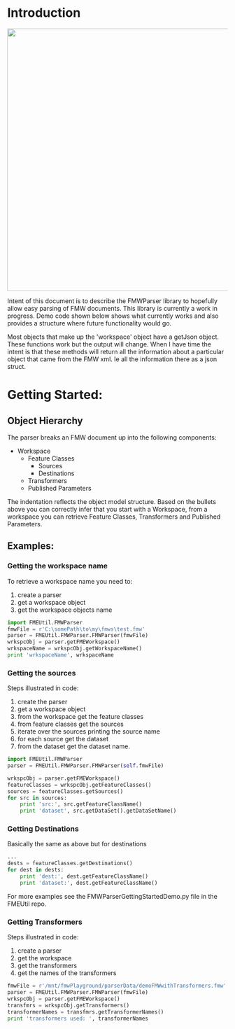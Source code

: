 # Introduction


<img src="https://lh3.googleusercontent.com/Tjiw0veAqclg1fiFQBVwb7Z4SUv1mQReLzMlVKYHxZnbUoAygOsOAiwF9k_tWal_nIPVaaK72DnsL7hWQzvzJtuG0vw25zh7LEFoCbcU7Vr10dRVk-XgjM3c9YMS89fpE-N0ahl5E4U989_-JhrDl3WtPqAmoL2BRl_cSqK2Up_xH9zMnK_0iErPjBMYQAaEqLoMF2C6hdadZwM10ASUyvQtYgzGbv3fh47zlnAh6XtCV-Yf3XX9OniiX3mjWAj0TgD3pU6hSQasZtSTyWKq6FiLb2uNPHZflFkLWf-PuBCnw38d2vn0n1SkbgzwcX0il4J1XIHxyfd6b3KayYPgzmCoji1u6OnJ26yILY0bID6Guahx-J-dXTLfD-xgskBnafyAznnq8wWkp6i4CrrML3QgbAVSuCxePgaNGlGgNDn2c4v008QoZrccpTPX3bxeogQ_ZgswTK1wV0I_jGmkTfWmfbFm17t_teLMC8fWiZGgbu6Slhm1dyGnhr27Zdn_HU1sACpawkTBH6y__8rFsYtY3VjqVmamSRGslqMfYO0sYw_ntZCc319FElNa2ARfYSTihxKta9HnRKpiJtfo5GjBbY8snTCoKxi588ibwaqJvnaiQ-M39ZoUwRLofEUwoHGqElExaNAMBpJg5o8uNZ4J5rPpDvFH1Q=w1508-h848-no" width="600"/>

Intent of this document is to describe the FMWParser library to 
hopefully allow easy parsing of FMW documents.  This library is 
currently a work in progress.  Demo code shown below shows what 
currently works and also provides a structure where future functionality 
would go.

Most objects that make up the 'workspace' object have a getJson object.
These functions work but the output will change.  When I have time the 
intent is that these methods will return all the information about a 
particular object that came from the FMW xml.  Ie all the information 
there as a json struct.

# Getting Started:

## Object Hierarchy

The parser breaks an FMW document up into the following components:
 - Workspace
    - Feature Classes
        - Sources
        - Destinations
    - Transformers
    - Published Parameters
    
The indentation reflects the object model structure.  Based on the bullets
above you can correctly infer that you start with a Workspace, from a 
workspace you can retrieve Feature Classes, Transformers and Published 
Parameters.

## Examples:

### Getting the workspace name
To retrieve a workspace name you need to:
1. create a parser
2. get a workspace object
3. get the workspace objects name

``` python
import FMEUtil.FMWParser
fmwFile = r'C:\somePath\to\my\fmws\test.fmw'
parser = FMEUtil.FMWParser.FMWParser(fmwFile)
wrkspcObj = parser.getFMEWorkspace()
wrkspaceName = wrkspcObj.getWorkspaceName()
print 'wrkspaceName', wrkspaceName
```

### Getting the sources

Steps illustrated in code:
1. create the parser
2. get a workspace object
3. from the workspace get the feature classes
4. from feature classes get the sources
5. iterate over the sources printing the source name
6. for each source get the dataset
7. from the dataset get the dataset name.

``` python
import FMEUtil.FMWParser
parser = FMEUtil.FMWParser.FMWParser(self.fmwFile)

wrkspcObj = parser.getFMEWorkspace()
featureClasses = wrkspcObj.getFeatureClasses()
sources = featureClasses.getSources()
for src in sources:
    print 'src:', src.getFeatureClassName()
    print 'dataset', src.getDataSet().getDataSetName()
```


### Getting Destinations

Basically the same as above but for destinations

``` python
...
dests = featureClasses.getDestinations()
for dest in dests:
    print 'dest:', dest.getFeatureClassName()
    print 'dataset:', dest.getFeatureClassName()
```

For more examples see the FMWParserGettingStartedDemo.py file in the 
FMEUtil repo.

### Getting Transformers

Steps illustrated in code:
1. create a parser
1. get the workspace
1. get the transformers
1. get the names of the transformers


``` python
fmwFile = r'/mnt/fmwPlayground/parserData/demoFMWwithTransformers.fmw'
parser = FMEUtil.FMWParser.FMWParser(fmwFile)
wrkspcObj = parser.getFMEWorkspace()
transfmrs = wrkspcObj.getTransformers()
transformerNames = transfmrs.getTransformerNames()
print 'transformers used: ', transformerNames
```



